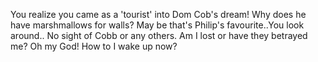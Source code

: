You realize you came as a 'tourist' into Dom Cob's dream! Why does he have marshmallows for walls?
May be that's Philip's favourite..You look around..
No sight of Cobb or any others. Am I lost or have they betrayed me?
Oh my God! How to I wake up now?